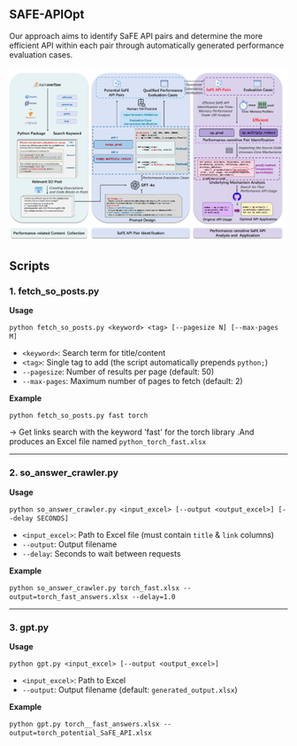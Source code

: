 ## SAFE-APIOpt

Our approach aims to identify SaFE API pairs and determine the more efficient API within each pair through automatically generated performance evaluation cases. 

![method](image/method.png)

## Scripts

### 1. fetch_so_posts.py

**Usage**

```
python fetch_so_posts.py <keyword> <tag> [--pagesize N] [--max-pages M]
```

- `<keyword>`: Search term for title/content
- `<tag>`: Single tag to add (the script automatically prepends `python;`)
- `--pagesize`: Number of results per page (default: 50)
- `--max-pages`: Maximum number of pages to fetch (default: 2)

**Example**

```
python fetch_so_posts.py fast torch
```

→ Get links search with the keyword 'fast' for the torch library .And produces an Excel file named `python_torch_fast.xlsx`

------

### 2. so_answer_crawler.py

**Usage**

```
python so_answer_crawler.py <input_excel> [--output <output_excel>] [--delay SECONDS]
```

- `<input_excel>`: Path to Excel file (must contain `title` & `link` columns)
- `--output`: Output filename 
- `--delay`: Seconds to wait between requests

**Example**

```
python so_answer_crawler.py torch_fast.xlsx --output=torch_fast_answers.xlsx --delay=1.0
```

------

### 3. gpt.py

**Usage**

```
python gpt.py <input_excel> [--output <output_excel>]
```

- `<input_excel>`: Path to Excel 
- `--output`: Output filename (default: `generated_output.xlsx`)

**Example**

```
python gpt.py torch__fast_answers.xlsx --output=torch_potential_SaFE_API.xlsx
```

